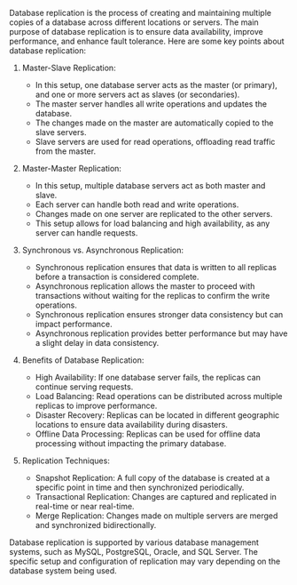 Database replication is the process of creating and maintaining multiple copies of a database across different locations or servers. The main purpose of database replication is to ensure data availability, improve performance, and enhance fault tolerance. Here are some key points about database replication:

1. Master-Slave Replication:

   - In this setup, one database server acts as the master (or primary), and one or more servers act as slaves (or secondaries).
   - The master server handles all write operations and updates the database.
   - The changes made on the master are automatically copied to the slave servers.
   - Slave servers are used for read operations, offloading read traffic from the master.

2. Master-Master Replication:

   - In this setup, multiple database servers act as both master and slave.
   - Each server can handle both read and write operations.
   - Changes made on one server are replicated to the other servers.
   - This setup allows for load balancing and high availability, as any server can handle requests.

3. Synchronous vs. Asynchronous Replication:

   - Synchronous replication ensures that data is written to all replicas before a transaction is considered complete.
   - Asynchronous replication allows the master to proceed with transactions without waiting for the replicas to confirm the write operations.
   - Synchronous replication ensures stronger data consistency but can impact performance.
   - Asynchronous replication provides better performance but may have a slight delay in data consistency.

4. Benefits of Database Replication:

   - High Availability: If one database server fails, the replicas can continue serving requests.
   - Load Balancing: Read operations can be distributed across multiple replicas to improve performance.
   - Disaster Recovery: Replicas can be located in different geographic locations to ensure data availability during disasters.
   - Offline Data Processing: Replicas can be used for offline data processing without impacting the primary database.

5. Replication Techniques:
   - Snapshot Replication: A full copy of the database is created at a specific point in time and then synchronized periodically.
   - Transactional Replication: Changes are captured and replicated in real-time or near real-time.
   - Merge Replication: Changes made on multiple servers are merged and synchronized bidirectionally.

Database replication is supported by various database management systems, such as MySQL, PostgreSQL, Oracle, and SQL Server. The specific setup and configuration of replication may vary depending on the database system being used.
